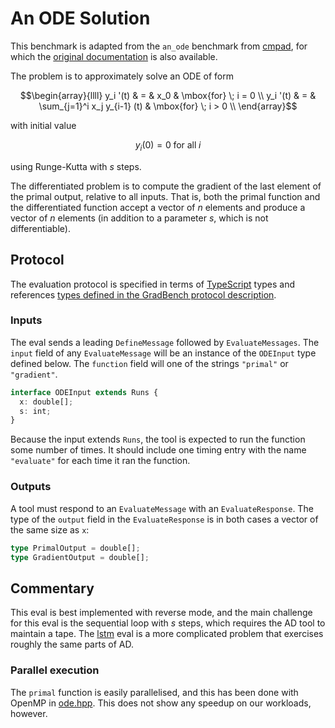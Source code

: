 # An ODE Solution

This benchmark is adapted from the `an_ode` benchmark from [cmpad][],
for which the [original documentation][] is also available.

The problem is to approximately solve an ODE of form

```math
\begin{array}{llll}
y_i '(t) & = & x_0                          & \mbox{for} \; i = 0 \\
y_i '(t) & = & \sum_{j=1}^i x_j y_{i-1} (t) & \mbox{for} \; i > 0  \\
\end{array}
```

with initial value

```math
y_i (0) = 0  \; \mbox{for all} \; i
```

using Runge-Kutta with $s$ steps.

The differentiated problem is to compute the gradient of the last
element of the primal output, relative to all inputs. That is, both
the primal function and the differentiated function accept a vector of
$n$ elements and produce a vector of $n$ elements (in addition to a
parameter $s$, which is not differentiable).

## Protocol

The evaluation protocol is specified in terms of [TypeScript][] types
and references [types defined in the GradBench protocol
description][protocol].

### Inputs

The eval sends a leading `DefineMessage` followed by
`EvaluateMessages`. The `input` field of any `EvaluateMessage` will be
an instance of the `ODEInput` type defined below. The `function` field
will one of the strings `"primal"` or `"gradient"`.

```typescript
interface ODEInput extends Runs {
  x: double[];
  s: int;
}
```

Because the input extends `Runs`, the tool is expected to run the
function some number of times. It should include one timing entry with
the name `"evaluate"` for each time it ran the function.

### Outputs

A tool must respond to an `EvaluateMessage` with an
`EvaluateResponse`. The type of the `output` field in the
`EvaluateResponse` is in both cases a vector of the same size as `x`:

```typescript
type PrimalOutput = double[];
type GradientOutput = double[];
```

## Commentary

This eval is best implemented with reverse mode, and the main
challenge for this eval is the sequential loop with $s$ steps, which
requires the AD tool to maintain a tape. The [lstm][] eval is a more
complicated problem that exercises roughly the same parts of AD.

### Parallel execution

The `primal` function is easily parallelised, and this has been done
with OpenMP in [ode.hpp][]. This does not show any speedup on our
workloads, however.

[cmpad]: https://github.com/bradbell/cmpad
[original documentation]: https://cmpad.readthedocs.io/an_ode.html
[protocol]: /CONTRIBUTING.md#types
[typescript]: https://www.typescriptlang.org/
[lstm]: /evals/lstm
[ode.hpp]: /cpp/gradbench/evals/ode.hpp
